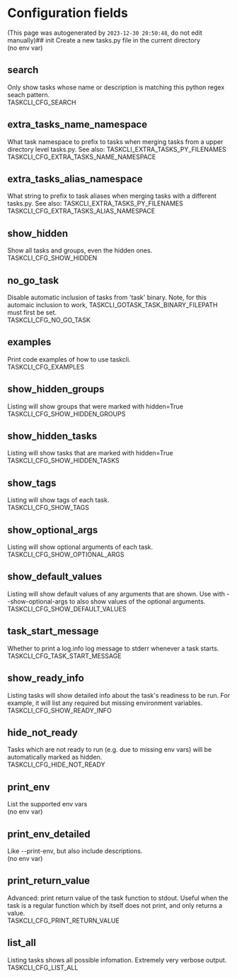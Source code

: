 # Configuration fields
(This page was autogenerated by `2023-12-30 20:50:48`, do not edit manually)## init
Create a new tasks.py file in the current directory  
(no env var)  

## search
Only show tasks whose name or description is matching this python regex seach pattern.  
TASKCLI_CFG_SEARCH  

## extra_tasks_name_namespace
What task namespace to prefix to tasks when merging tasks from a upper directory level tasks.py. See also: TASKCLI_EXTRA_TASKS_PY_FILENAMES  
TASKCLI_CFG_EXTRA_TASKS_NAME_NAMESPACE  

## extra_tasks_alias_namespace
What string to prefix to task aliases when merging tasks with a different tasks.py. See also: TASKCLI_EXTRA_TASKS_PY_FILENAMES  
TASKCLI_CFG_EXTRA_TASKS_ALIAS_NAMESPACE  

## show_hidden
Show all tasks and groups, even the hidden ones.  
TASKCLI_CFG_SHOW_HIDDEN  

## no_go_task
Disable automatic inclusion of tasks from 'task' binary. Note, for this automaic inclusion to work, TASKCLI_GOTASK_TASK_BINARY_FILEPATH must first be set.  
TASKCLI_CFG_NO_GO_TASK  

## examples
Print code examples of how to use taskcli.  
TASKCLI_CFG_EXAMPLES  

## show_hidden_groups
Listing will show groups that were marked with hidden=True  
TASKCLI_CFG_SHOW_HIDDEN_GROUPS  

## show_hidden_tasks
Listing will show tasks that are marked with hidden=True  
TASKCLI_CFG_SHOW_HIDDEN_TASKS  

## show_tags
Listing will show tags of each task.  
TASKCLI_CFG_SHOW_TAGS  

## show_optional_args
Listing will show optional arguments of each task.  
TASKCLI_CFG_SHOW_OPTIONAL_ARGS  

## show_default_values
Listing will show default values of any arguments that are shown. Use with --show-optional-args to also show values of the optional arguments.  
TASKCLI_CFG_SHOW_DEFAULT_VALUES  

## task_start_message
Whether to print a log.info log message to stderr whenever a task starts.  
TASKCLI_CFG_TASK_START_MESSAGE  

## show_ready_info
Listing tasks will show detailed info about the task's readiness to be run. For example, it will list any required but missing environment variables.   
TASKCLI_CFG_SHOW_READY_INFO  

## hide_not_ready
Tasks which are not ready to run (e.g. due to missing env vars) will be automatically marked as hidden.  
TASKCLI_CFG_HIDE_NOT_READY  

## print_env
List the supported env vars  
(no env var)  

## print_env_detailed
Like --print-env, but also include descriptions.  
(no env var)  

## print_return_value
Advanced: print return value of the task function to stdout. Useful when the task is a regular function which by itself does not print, and only returns a value.  
TASKCLI_CFG_PRINT_RETURN_VALUE  

## list_all
Listing tasks shows all possible infomation. Extremely very verbose output.  
TASKCLI_CFG_LIST_ALL  

